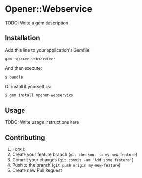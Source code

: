 # Opener::Webservice

TODO: Write a gem description

## Installation

Add this line to your application's Gemfile:

    gem 'opener-webservice'

And then execute:

    $ bundle

Or install it yourself as:

    $ gem install opener-webservice

## Usage

TODO: Write usage instructions here

## Contributing

1. Fork it
2. Create your feature branch (`git checkout -b my-new-feature`)
3. Commit your changes (`git commit -am 'Add some feature'`)
4. Push to the branch (`git push origin my-new-feature`)
5. Create new Pull Request
